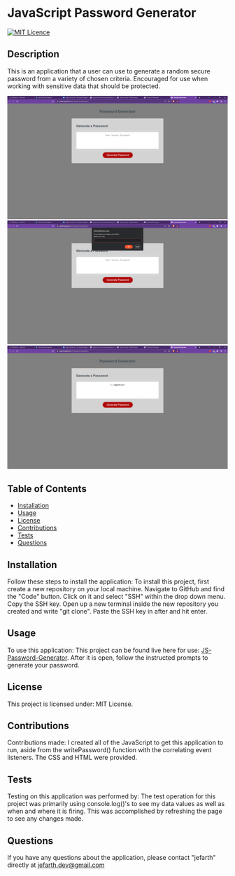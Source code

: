 # JavaScript Password Generator
  [![MIT Licence](https://badges.frapsoft.com/os/mit/mit.png?v=103)](https://opensource.org/licenses/mit-license.php)

  ## Description
  This is an application that a user can use to generate a random secure password from a variety of chosen criteria. Encouraged for use when working with sensitive data that should be protected.

  ![Home Screen](assets/images/home-screen.png)
  ![Prompt Screen](assets/images/prompt-screen.png)
  ![Finished Screen](assets/images/finished-screen.png)

  ## Table of Contents 

  * [Installation](#installation)
  * [Usage](#usage)
  * [License](#license)
  * [Contributions](#contributions)
  * [Tests](#tests)
  * [Questions](#questions)

  ## Installation
  Follow these steps to install the application: To install this project, first create a new repository on your local machine. Navigate to GitHub and find the "Code" button. Click on it and select "SSH" within the drop down menu. Copy the SSH key. Open up a new terminal inside the new repository you created and write "git clone". Paste the SSH key in after and hit enter.

  ## Usage
  To use this application: This project can be found live here for use: [JS-Password-Generator](https://jefarth.github.io/JS-Password-Generator/). After it is open, follow the instructed prompts to generate your password.

  ## License
  This project is licensed under: MIT License.

  ## Contributions
  Contributions made: I created all of the JavaScript to get this application to run, aside from the writePassword() function with the correlating event listeners. The CSS and HTML were provided.

  ## Tests
  Testing on this application was performed by: The test operation for this project was primarily using console.log()'s to see my data values as well as when and where it is firing. This was accomplished by refreshing the page to see any changes made.

  ## Questions
  If you have any questions about the application, please contact "jefarth" directly at jefarth.dev@gmail.com